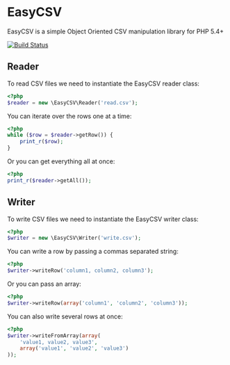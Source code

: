 EasyCSV
=======

EasyCSV is a simple Object Oriented CSV manipulation library for PHP 5.4+

[![Build Status](https://secure.travis-ci.org/jwage/easy-csv.png?branch=master)](http://travis-ci.org/jwage/easy-csv)

## Reader

To read CSV files we need to instantiate the EasyCSV reader class:

```php
<?php
$reader = new \EasyCSV\Reader('read.csv');
```

You can iterate over the rows one at a time:

```php
<?php
while ($row = $reader->getRow()) {
    print_r($row);
}
```

Or you can get everything all at once:

```php
<?php
print_r($reader->getAll());
```

## Writer

To write CSV files we need to instantiate the EasyCSV writer class:

```php
<?php
$writer = new \EasyCSV\Writer('write.csv');
```

You can write a row by passing a commas separated string:

```php
<?php
$writer->writeRow('column1, column2, column3');
```

Or you can pass an array:

```php
<?php
$writer->writeRow(array('column1', 'column2', 'column3'));
```

You can also write several rows at once:

```php
<?php
$writer->writeFromArray(array(
    'value1, value2, value3',
    array('value1', 'value2', 'value3')
));
```
